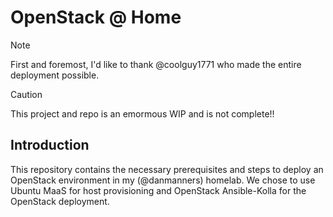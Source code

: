 # OpenStack @ Home

> [!Note]
> First and foremost, I'd like to thank @coolguy1771 who made the entire deployment possible.

> [!CAUTION]
> This project and repo is an emormous WIP and is not complete!!

## Introduction

This repository contains the necessary prerequisites and steps to deploy an OpenStack environment in my (@danmanners) homelab. We chose to use Ubuntu MaaS for host provisioning and OpenStack Ansible-Kolla for the OpenStack deployment.
